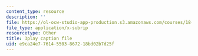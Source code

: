 ```yaml
---
content_type: resource
description: ''
file: https://ol-ocw-studio-app-production.s3.amazonaws.com/courses/18-01sc-single-variable-calculus-fall-2010/e9ca24e776145503867218bd02b7d25f_TQTDkpZP02A.vtt
file_type: application/x-subrip
resourcetype: Other
title: 3play caption file
uid: e9ca24e7-7614-5503-8672-18bd02b7d25f
---
```

